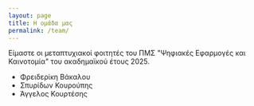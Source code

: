 ```yaml
---
layout: page
title: Η ομάδα μας
permalink: /team/
---
```

<p>
  Είμαστε οι μεταπτυχιακοί φοιτητές του ΠΜΣ "Ψηφιακές Εφαρμογές και Καινοτομία" 
  του ακαδημαϊκού έτους 2025.
</p>

<ul>
  <li>Φρειδερίκη Βάκαλου</li>
  <li>Σπυρίδων Κουρούπης</li>
  <li>Άγγελος Κουρτέσης</li>
</ul>
